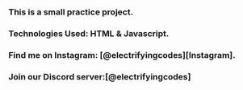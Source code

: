 ### This is a small practice project.

### Technologies Used: HTML & Javascript.

### Find me on Instagram: [@electrifyingcodes][Instagram].
### Join our Discord server:[@electrifyingcodes]

[Instgram]: https://www.instagram.com/electrifying_codes
[discord]: https://discord.com/in